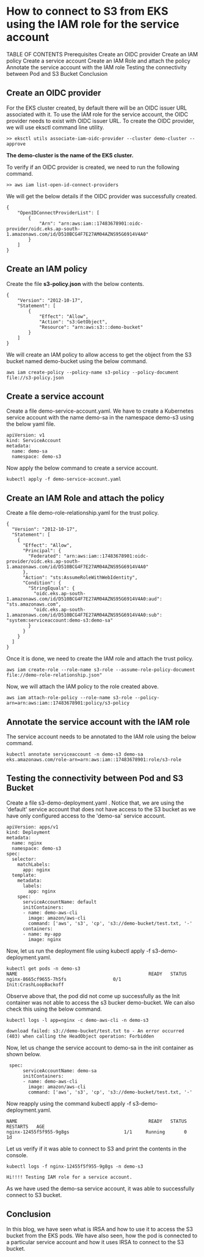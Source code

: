 # How to connect to S3 from EKS using the IAM role for the service account 
TABLE OF CONTENTS
Prerequisites
Create an OIDC provider
Create an IAM policy
Create a service account
Create an IAM Role and attach the policy
Annotate the service account with the IAM role
Testing the connectivity between Pod and S3 Bucket
Conclusion

## Create an OIDC provider
For the EKS cluster created, by default there will be an OIDC issuer URL associated with it. To use the IAM role for the service account, the OIDC provider needs to exist with OIDC issuer URL. To create the OIDC provider, we will use eksctl command line utility.


```
>> eksctl utils associate-iam-oidc-provider --cluster demo-cluster --approve
```
**The demo-cluster is the name of the EKS cluster.**  

To verify if an OIDC provider is created, we need to run the following command.  


```
>> aws iam list-open-id-connect-providers
```  
We will get the below details if the OIDC provider was successfully created.  


```
{
    "OpenIDConnectProviderList": [
        {
            "Arn": "arn:aws:iam::17483678901:oidc-provider/oidc.eks.ap-south-1.amazonaws.com/id/D510BCG4F7E27AM04AZNS95G6914V4A0"
        }
    ]
}
``` 
## Create an IAM policy
Create the file **s3-policy.json** with the below contents.  


```
{
    "Version": "2012-10-17",
    "Statement": [
        {
            "Effect": "Allow",
            "Action": "s3:GetObject",
            "Resource": "arn:aws:s3:::demo-bucket"
        }
    ]
}
``` 
We will create an IAM policy to allow access to get the object from the S3 bucket named demo-bucket using the below command.


```
aws iam create-policy --policy-name s3-policy --policy-document file://s3-policy.json
```  
## Create a service account
Create a file demo-service-account.yaml. We have to create a Kubernetes service account with the name demo-sa in the namespace demo-s3 using the below yaml file.

```
apiVersion: v1
kind: ServiceAccount
metadata:
  name: demo-sa
  namespace: demo-s3
```

Now apply the below command to create a service account.
```
kubectl apply -f demo-service-account.yaml
```
## Create an IAM Role and attach the policy
Create a file demo-role-relationship.yaml for the trust policy.


```
{
  "Version": "2012-10-17",
  "Statement": [
    {
      "Effect": "Allow",
      "Principal": {
        "Federated": "arn:aws:iam::17483678901:oidc-provider/oidc.eks.ap-south-1.amazonaws.com/id/D510BCG4F7E27AM04AZNS95G6914V4A0"
      },
      "Action": "sts:AssumeRoleWithWebIdentity",
      "Condition": {
        "StringEquals": {
          "oidc.eks.ap-south-1.amazonaws.com/id/D510BCG4F7E27AM04AZNS95G6914V4A0:aud": "sts.amazonaws.com",
          "oidc.eks.ap-south-1.amazonaws.com/id/D510BCG4F7E27AM04AZNS95G6914V4A0:sub": "system:serviceaccount:demo-s3:demo-sa"
        }
      }
    }
  ]
}
```
Once it is done, we need to create the IAM role and attach the trust policy.

```
aws iam create-role --role-name s3-role --assume-role-policy-document file://demo-role-relationship.json"
```
Now, we will attach the IAM policy to the role created above.

```
aws iam attach-role-policy --role-name s3-role --policy-arn=arn:aws:iam::17483678901:policy/s3-policy
```
## Annotate the service account with the IAM role
The service account needs to be annotated to the IAM role using the below command.

```
kubectl annotate serviceaccount -n demo-s3 demo-sa eks.amazonaws.com/role-arn=arn:aws:iam::17483678901:role/s3-role
```
## Testing the connectivity between Pod and S3 Bucket
Create a file s3-demo-deployment.yaml . Notice that, we are using the 'default' service account that does not have access to the S3 bucket as we have only configured access to the 'demo-sa' service account.

```
apiVersion: apps/v1
kind: Deployment
metadata:
  name: nginx
  namespace: demo-s3
spec:
  selector:
    matchLabels:
      app: nginx
  template:
    metadata:
      labels:
        app: nginx
    spec:
      serviceAccountName: default
      initContainers:
      - name: demo-aws-cli
        image: amazon/aws-cli
        command: ['aws', 's3', 'cp', 's3://demo-bucket/test.txt, '-'
      containers:
      - name: my-app
        image: nginx
```
Now, let us run the deployment file using kubectl apply -f s3-demo-deployment.yaml.


```
kubectl get pods -n demo-s3
NAME                                                READY   STATUS    
nginx-8665cf9655-7h5fs                 0/1         Init:CrashLoopBackoff
```
Observe above that, the pod did not come up successfully as the Init container was not able to access the s3 bucker demo-bucket. We can also check this using the below command.

```
kubectl logs -l app=nginx -c demo-aws-cli -n demo-s3

download failed: s3://demo-bucket/test.txt to - An error occurred (403) when calling the HeadObject operation: Forbidden
```
Now, let us change the service account to demo-sa in the init container as shown below.

```
 spec:
      serviceAccountName: demo-sa
      initContainers:
      - name: demo-aws-cli
        image: amazon/aws-cli
        command: ['aws', 's3', 'cp', 's3://demo-bucket/test.txt, '-'
```
Now reapply using the command kubectl apply -f s3-demo-deployment.yaml.

```
NAME                                                READY   STATUS    RESTARTS   AGE
nginx-12455f5f955-9g8gs                    1/1     Running       0               1d
```
Let us verify if it was able to connect to S3 and print the contents in the console.

```
kubectl logs -f nginx-12455f5f955-9g8gs -n demo-s3

Hi!!!! Testing IAM role for a service account.
``` 
As we have used the demo-sa service account, it was able to successfully connect to S3 bucket.

## Conclusion
In this blog, we have seen what is IRSA and how to use it to access the S3 bucket from the EKS pods. We have also seen, how the pod is connected to a particular service account and how it uses IRSA to connect to the S3 bucket.
